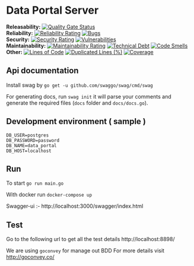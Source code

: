 # Data Portal Server

**Releasability:** [![Quality Gate Status](https://sonarcloud.io/api/project_badges/measure?project=factly_data-portal-server&metric=alert_status)](https://sonarcloud.io/dashboard?id=factly_data-portal-server)  
**Reliability:** [![Reliability Rating](https://sonarcloud.io/api/project_badges/measure?project=factly_data-portal-server&metric=reliability_rating)](https://sonarcloud.io/dashboard?id=factly_data-portal-server) [![Bugs](https://sonarcloud.io/api/project_badges/measure?project=factly_data-portal-server&metric=bugs)](https://sonarcloud.io/dashboard?id=factly_data-portal-server)  
**Security:** [![Security Rating](https://sonarcloud.io/api/project_badges/measure?project=factly_data-portal-server&metric=security_rating)](https://sonarcloud.io/dashboard?id=factly_data-portal-server) [![Vulnerabilities](https://sonarcloud.io/api/project_badges/measure?project=factly_data-portal-server&metric=vulnerabilities)](https://sonarcloud.io/dashboard?id=factly_data-portal-server)  
**Maintainability:** [![Maintainability Rating](https://sonarcloud.io/api/project_badges/measure?project=factly_data-portal-server&metric=sqale_rating)](https://sonarcloud.io/dashboard?id=factly_data-portal-server) [![Technical Debt](https://sonarcloud.io/api/project_badges/measure?project=factly_data-portal-server&metric=sqale_index)](https://sonarcloud.io/dashboard?id=factly_data-portal-server) [![Code Smells](https://sonarcloud.io/api/project_badges/measure?project=factly_data-portal-server&metric=code_smells)](https://sonarcloud.io/dashboard?id=factly_data-portal-server)  
**Other:** [![Lines of Code](https://sonarcloud.io/api/project_badges/measure?project=factly_data-portal-server&metric=ncloc)](https://sonarcloud.io/dashboard?id=factly_data-portal-server) [![Duplicated Lines (%)](https://sonarcloud.io/api/project_badges/measure?project=factly_data-portal-server&metric=duplicated_lines_density)](https://sonarcloud.io/dashboard?id=factly_data-portal-server) [![Coverage](https://sonarcloud.io/api/project_badges/measure?project=factly_data-portal-server&metric=coverage)](https://sonarcloud.io/dashboard?id=factly_data-portal-server)  

## Api documentation
 Install swag by `go get -u github.com/swaggo/swag/cmd/swag`
 
 For generating docs, run `swag init`  it will parse your comments and generate the required files (`docs` folder and `docs/docs.go`).

 ## Development environment ( sample )

```
DB_USER=postgres
DB_PASSWORD=password
DB_NAME=data_portal
DB_HOST=localhost
```

##  Run

To start  `go run main.go`

With docker run `docker-compose up`

Swagger-ui :- http://localhost:3000/swagger/index.html

## Test

Go to the following url to get all the test details
http://localhost:8898/

We are using `goconvey` for manage out BDD
For more details visit http://goconvey.co/